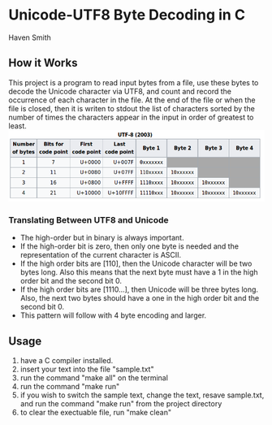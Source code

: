 # Unicode-UTF8 Byte Decoding in C
Haven Smith<br/>
## How it Works
 This project is a program to read input bytes from a file, use these bytes to decode the Unicode character via UTF8, and count and record the occurrence of each character in the file. At the end of the file or when the file is closed, then it is writen to stdout the list of characters sorted by the number of times the characters appear in the input in order of greatest to least. 
 ![ExampleOut](/images/UTF-8.png)
### Translating Between UTF8 and Unicode
- The high-order but in binary is always important.
- If the high-order bit is zero, then only one byte is needed and the representation of the current character is ASCII.
- If the high order bits are [110], then the Unicode character will be two bytes long. Also this means that the next byte must have a 1 in the high order bit and the second bit 0.
- If the high order bits are [1110…], then Unicode will be three bytes long. Also, the next two bytes should have a one in the high order bit and the second bit 0.
- This pattern will follow with 4 byte encoding and larger.
## Usage
1. have a C compiler installed.
2. insert your text into the file "sample.txt"
3. run the command "make all" on the terminal
4. run the command "make run"
5. if you wish to switch the sample text, change the text, resave sample.txt, and run the command "make run" from the project directory
5. to clear the exectuable file, run "make clean"




